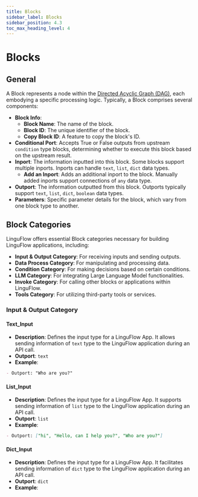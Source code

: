 ```yaml
---
title: Blocks
sidebar_label: Blocks
sidebar_position: 4.3
toc_max_heading_level: 4
---
```



# Blocks

## General

A Block represents a node within the [Directed Acyclic Graph (DAG)](https://en.wikipedia.org/wiki/Directed_acyclic_graph), each embodying a specific processing logic. Typically, a Block comprises several components:
- **Block Info**:
    - **Block Name**: The name of the block.
    - **Block ID**: The unique identifier of the block.
    - **Copy Block ID**: A feature to copy the block's ID.
- **Conditional Port**: Accepts True or False outputs from upstream `condition` type blocks, determining whether to execute this block based on the upstream result.
- **Inport**: The information inputted into this block. Some blocks support multiple inports. Inports can handle `text`, `list`, `dict` data types.
    - **Add an Inport**: Adds an additional inport to the block. Manually added inports support connections of `any` data type.
- **Outport**: The information outputted from this block. Outports typically support `text`, `list`, `dict`, `boolean` data types.
- **Parameters**: Specific parameter details for the block, which vary from one block type to another.

## Block Categories

LinguFlow offers essential Block categories necessary for building LinguFlow applications, including:
- **Input & Output Category**: For receiving inputs and sending outputs.
- **Data Process Category**: For manipulating and processing data.
- **Condition Category**: For making decisions based on certain conditions.
- **LLM Category**: For integrating Large Language Model functionalities.
- **Invoke Category**: For calling other blocks or applications within LinguFlow.
- **Tools Category**: For utilizing third-party tools or services.

### Input & Output Category

#### Text_Input

- **Description**: Defines the input type for a LinguFlow App. It allows sending information of `text` type to the LinguFlow application during an API call.
- **Outport**: `text`
- **Example**:

```markdown
- Outport: "Who are you?"
```

#### List_Input

- **Description**: Defines the input type for a LinguFlow App. It supports sending information of `list` type to the LinguFlow application during an API call.
- **Outport**: `list`
- **Example**:

```markdown
- Outport: ["hi", "Hello, can I help you?", "Who are you?"]
```

#### Dict_Input

- **Description**: Defines the input type for a LinguFlow App. It facilitates sending information of `dict` type to the LinguFlow application during an API call.
- **Outport**: `dict`
- **Example**: